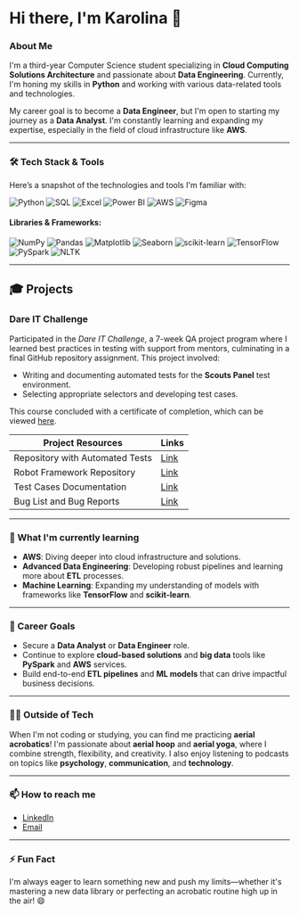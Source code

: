 # Hi there, I'm Karolina 👋

### About Me
I'm a third-year Computer Science student specializing in **Cloud Computing Solutions Architecture** and passionate about **Data Engineering**. Currently, I'm honing my skills in **Python** and working with various data-related tools and technologies. 

My career goal is to become a **Data Engineer**, but I'm open to starting my journey as a **Data Analyst**. I'm constantly learning and expanding my expertise, especially in the field of cloud infrastructure like **AWS**.

---

### 🛠️ Tech Stack & Tools
Here’s a snapshot of the technologies and tools I'm familiar with:

![Python](https://img.shields.io/badge/Python-3776AB?style=for-the-badge&logo=python&logoColor=white)
![SQL](https://img.shields.io/badge/SQL-4479A1?style=for-the-badge&logo=MySQL&logoColor=white)
![Excel](https://img.shields.io/badge/Excel-217346?style=for-the-badge&logo=microsoft-excel&logoColor=white)
![Power BI](https://img.shields.io/badge/Power_BI-F2C811?style=for-the-badge&logo=Power-BI&logoColor=white)
![AWS](https://img.shields.io/badge/AWS-232F3E?style=for-the-badge&logo=amazon-aws&logoColor=white)
![Figma](https://img.shields.io/badge/Figma-F24E1E?style=for-the-badge&logo=figma&logoColor=white)

#### Libraries & Frameworks:
![NumPy](https://img.shields.io/badge/NumPy-013243?style=for-the-badge&logo=numpy&logoColor=white)
![Pandas](https://img.shields.io/badge/Pandas-150458?style=for-the-badge&logo=pandas&logoColor=white)
![Matplotlib](https://img.shields.io/badge/Matplotlib-ffffff?style=for-the-badge&logo=matplotlib&logoColor=black)
![Seaborn](https://img.shields.io/badge/Seaborn-3D7488?style=for-the-badge&logoColor=white)
![scikit-learn](https://img.shields.io/badge/scikit--learn-F7931E?style=for-the-badge&logo=scikit-learn&logoColor=white)
![TensorFlow](https://img.shields.io/badge/TensorFlow-FF6F00?style=for-the-badge&logo=tensorflow&logoColor=white)
![PySpark](https://img.shields.io/badge/PySpark-E25A1C?style=for-the-badge&logo=apache-spark&logoColor=white)
![NLTK](https://img.shields.io/badge/NLTK-0277BD?style=for-the-badge&logoColor=white)

---

## 🎓 Projects

### Dare IT Challenge
Participated in the *Dare IT Challenge*, a 7-week QA project program where I learned best practices in testing with support from mentors, culminating in a final GitHub repository assignment. This project involved:

- Writing and documenting automated tests for the **Scouts Panel** test environment.
- Selecting appropriate selectors and developing test cases.


This course concluded with a certificate of completion, which can be viewed [here](https://drive.google.com/file/d/1x8yC6OfnUuzG_qia51aXhFv4tkGq79yJ/view).

  
| Project Resources | Links |
| ----------------- | ----- |
| Repository with Automated Tests | [Link](https://github.com/KarolinaSosinska/challange_portfolio_karola) |
| Robot Framework Repository | [Link](https://github.com/KarolinaSosinska/panelscout_robotframework) |
| Test Cases Documentation | [Link](https://drive.google.com/drive/folders/1rpcmPnEsfivsjWbM_BE2PjQRkhqdvCEv?usp=sharing) |
| Bug List and Bug Reports | [Link](https://drive.google.com/drive/folders/193Um3IKa8t0TtF1IvvVohnV688KBriAf?usp=sharing) |

---

### 🌱 What I'm currently learning
- **AWS**: Diving deeper into cloud infrastructure and solutions.
- **Advanced Data Engineering**: Developing robust pipelines and learning more about **ETL** processes.
- **Machine Learning**: Expanding my understanding of models with frameworks like **TensorFlow** and **scikit-learn**.

---

### 🎯 Career Goals
- Secure a **Data Analyst** or **Data Engineer** role.
- Continue to explore **cloud-based solutions** and **big data** tools like **PySpark** and **AWS** services.
- Build end-to-end **ETL pipelines** and **ML models** that can drive impactful business decisions.

---

### 👩‍🎤 Outside of Tech
When I'm not coding or studying, you can find me practicing **aerial acrobatics**! I'm passionate about **aerial hoop** and **aerial yoga**, where I combine strength, flexibility, and creativity. I also enjoy listening to podcasts on topics like **psychology**, **communication**, and **technology**.

---

### 📫 How to reach me
- [LinkedIn](https://www.linkedin.com/in/karolina-sosi%C5%84ska-7a8951281/)
- [Email](mailto:karolinasosinska7@gmail.com)

---

### ⚡ Fun Fact
I'm always eager to learn something new and push my limits—whether it's mastering a new data library or perfecting an acrobatic routine high up in the air! 😄


